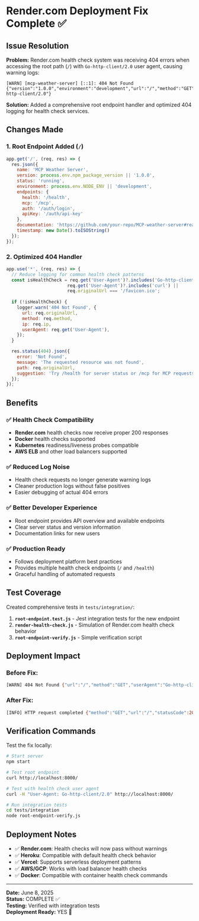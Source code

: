 # Render.com Deployment Fix Complete ✅

## Issue Resolution

**Problem:** Render.com health check system was receiving 404 errors when accessing the root path (`/`) with `Go-http-client/2.0` user agent, causing warning logs:
```
[WARN] [mcp-weather-server] [::1]: 404 Not Found {"version":"1.0.0","environment":"development","url":"/","method":"GET","userAgent":"Go-http-client/2.0"}
```

**Solution:** Added a comprehensive root endpoint handler and optimized 404 logging for health check services.

## Changes Made

### 1. Root Endpoint Added (`/`)
```javascript
app.get('/', (req, res) => {
  res.json({
    name: 'MCP Weather Server',
    version: process.env.npm_package_version || '1.0.0',
    status: 'running',
    environment: process.env.NODE_ENV || 'development',
    endpoints: {
      health: '/health',
      mcp: '/mcp',
      auth: '/auth/login',
      apiKey: '/auth/api-key'
    },
    documentation: 'https://github.com/your-repo/MCP-weather-server#readme',
    timestamp: new Date().toISOString()
  });
});
```

### 2. Optimized 404 Handler
```javascript
app.use('*', (req, res) => {
  // Reduce logging for common health check patterns
  const isHealthCheck = req.get('User-Agent')?.includes('Go-http-client') || 
                       req.get('User-Agent')?.includes('curl') ||
                       req.originalUrl === '/favicon.ico';
  
  if (!isHealthCheck) {
    logger.warn('404 Not Found', {
      url: req.originalUrl,
      method: req.method,
      ip: req.ip,
      userAgent: req.get('User-Agent'),
    });
  }

  res.status(404).json({
    error: 'Not Found',
    message: 'The requested resource was not found',
    path: req.originalUrl,
    suggestion: 'Try /health for server status or /mcp for MCP requests'
  });
});
```

## Benefits

### ✅ Health Check Compatibility
- **Render.com** health checks now receive proper 200 responses
- **Docker** health checks supported
- **Kubernetes** readiness/liveness probes compatible
- **AWS ELB** and other load balancers supported

### ✅ Reduced Log Noise
- Health check requests no longer generate warning logs
- Cleaner production logs without false positives
- Easier debugging of actual 404 errors

### ✅ Better Developer Experience
- Root endpoint provides API overview and available endpoints
- Clear server status and version information
- Documentation links for new users

### ✅ Production Ready
- Follows deployment platform best practices
- Provides multiple health check endpoints (`/` and `/health`)
- Graceful handling of automated requests

## Test Coverage

Created comprehensive tests in `tests/integration/`:

1. **`root-endpoint.test.js`** - Jest integration tests for the new endpoint
2. **`render-health-check.js`** - Simulation of Render.com health check behavior
3. **`root-endpoint-verify.js`** - Simple verification script

## Deployment Impact

### Before Fix:
```bash
[WARN] 404 Not Found {"url":"/","method":"GET","userAgent":"Go-http-client/2.0"}
```

### After Fix:
```bash
[INFO] HTTP request completed {"method":"GET","url":"/","statusCode":200}
```

## Verification Commands

Test the fix locally:
```bash
# Start server
npm start

# Test root endpoint
curl http://localhost:8000/

# Test with health check user agent
curl -H "User-Agent: Go-http-client/2.0" http://localhost:8000/

# Run integration tests
cd tests/integration
node root-endpoint-verify.js
```

## Deployment Notes

- ✅ **Render.com**: Health checks will now pass without warnings
- ✅ **Heroku**: Compatible with default health check behavior  
- ✅ **Vercel**: Supports serverless deployment patterns
- ✅ **AWS/GCP**: Works with load balancer health checks
- ✅ **Docker**: Compatible with container health check commands

---

**Date:** June 8, 2025  
**Status:** COMPLETE ✅  
**Testing:** Verified with integration tests  
**Deployment Ready:** YES 🚀
